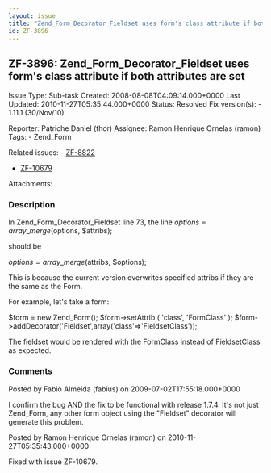 ```yaml
---
layout: issue
title: "Zend_Form_Decorator_Fieldset uses form's class attribute if both attributes are set"
id: ZF-3896
---
```


ZF-3896: Zend\_Form\_Decorator\_Fieldset uses form's class attribute if both attributes are set
-----------------------------------------------------------------------------------------------

 Issue Type: Sub-task Created: 2008-08-08T04:09:14.000+0000 Last Updated: 2010-11-27T05:35:44.000+0000 Status: Resolved Fix version(s): - 1.11.1 (30/Nov/10)
 
 Reporter:  Patriche Daniel (thor)  Assignee:  Ramon Henrique Ornelas (ramon)  Tags: - Zend\_Form
 
 Related issues: - [ZF-8822](/issues/browse/ZF-8822)
- [ZF-10679](/issues/browse/ZF-10679)
 
 Attachments: 
### Description

In Zend\_Form\_Decorator\_Fieldset line 73, the line $options = array\_merge($options, $attribs);

should be

$options = array\_merge($attribs, $options);

This is because the current version overwrites specified attribs if they are the same as the Form.

For example, let's take a form:

$form = new Zend\_Form(); $form->setAttrib ( 'class', 'FormClass' ); $form->addDecorator('Fieldset',array('class'=>'FieldsetClass'));

The fieldset would be rendered with the FormClass instead of FieldsetClass as expected.

 

 

### Comments

Posted by Fabio Almeida (fabius) on 2009-07-02T17:55:18.000+0000

I confirm the bug AND the fix to be functional with release 1.7.4. It's not just Zend\_Form, any other form object using the "Fieldset" decorator will generate this problem.

 

 

Posted by Ramon Henrique Ornelas (ramon) on 2010-11-27T05:35:43.000+0000

Fixed with issue ZF-10679.

 

 